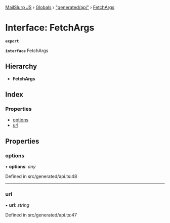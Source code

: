 [MailSlurp JS](../README.md) › [Globals](../globals.md) › ["generated/api"](../modules/_generated_api_.md) › [FetchArgs](_generated_api_.fetchargs.md)

# Interface: FetchArgs

**`export`** 

**`interface`** FetchArgs

## Hierarchy

* **FetchArgs**

## Index

### Properties

* [options](_generated_api_.fetchargs.md#options)
* [url](_generated_api_.fetchargs.md#url)

## Properties

###  options

• **options**: *any*

Defined in src/generated/api.ts:48

___

###  url

• **url**: *string*

Defined in src/generated/api.ts:47
